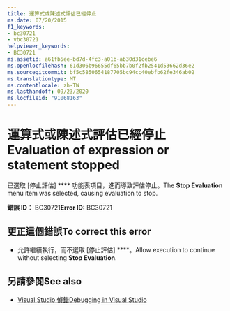 ```yaml
---
title: 運算式或陳述式評估已經停止
ms.date: 07/20/2015
f1_keywords:
- bc30721
- vbc30721
helpviewer_keywords:
- BC30721
ms.assetid: a61fb5ee-bd7d-4fc3-a01b-ab30d31cebe6
ms.openlocfilehash: 61d306b96655df65bb7b0f2fb2541d53662d36e2
ms.sourcegitcommit: bf5c5850654187705bc94cc40ebfb62fe346ab02
ms.translationtype: MT
ms.contentlocale: zh-TW
ms.lasthandoff: 09/23/2020
ms.locfileid: "91068163"
---
```

# <a name="evaluation-of-expression-or-statement-stopped"></a><span data-ttu-id="ac9cb-102">運算式或陳述式評估已經停止</span><span class="sxs-lookup"><span data-stu-id="ac9cb-102">Evaluation of expression or statement stopped</span></span>

<span data-ttu-id="ac9cb-103">已選取 [停止評估] \*\*\*\* 功能表項目，進而導致評估停止。</span><span class="sxs-lookup"><span data-stu-id="ac9cb-103">The **Stop Evaluation** menu item was selected, causing evaluation to stop.</span></span>  
  
 <span data-ttu-id="ac9cb-104">**錯誤 ID︰** BC30721</span><span class="sxs-lookup"><span data-stu-id="ac9cb-104">**Error ID:** BC30721</span></span>  
  
## <a name="to-correct-this-error"></a><span data-ttu-id="ac9cb-105">更正這個錯誤</span><span class="sxs-lookup"><span data-stu-id="ac9cb-105">To correct this error</span></span>  
  
- <span data-ttu-id="ac9cb-106">允許繼續執行，而不選取 [停止評估] \*\*\*\*。</span><span class="sxs-lookup"><span data-stu-id="ac9cb-106">Allow execution to continue without selecting **Stop Evaluation**.</span></span>  
  
## <a name="see-also"></a><span data-ttu-id="ac9cb-107">另請參閱</span><span class="sxs-lookup"><span data-stu-id="ac9cb-107">See also</span></span>

- [<span data-ttu-id="ac9cb-108">Visual Studio 偵錯</span><span class="sxs-lookup"><span data-stu-id="ac9cb-108">Debugging in Visual Studio</span></span>](/visualstudio/debugger/debugger-feature-tour)
